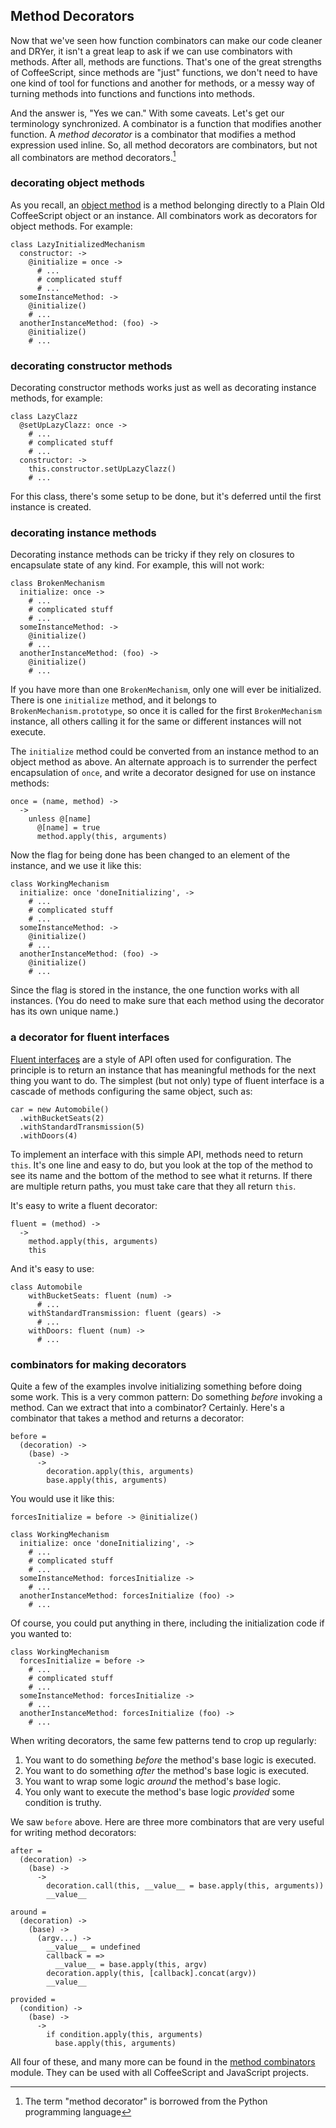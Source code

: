 
## Method Decorators

Now that we've seen how function combinators can make our code cleaner and DRYer, it isn't a great leap to ask if we can use combinators with methods. After all, methods are functions. That's one of the great strengths of CoffeeScript, since methods are "just" functions, we don't need to have one kind of tool for functions and another for methods, or a messy way of turning methods into functions and functions into methods.

And the answer is, "Yes we can." With some caveats. Let's get our terminology  synchronized. A combinator is a function that modifies another function. A *method decorator* is a combinator that modifies a method expression used inline. So, all method decorators are combinators, but not all combinators are method decorators.[^py]

[^py]: The term "method decorator" is borrowed from the Python programming language

### decorating object methods

As you recall, an [object method](#object-methods) is a method belonging directly to a Plain Old CoffeeScript object or an instance. All combinators work as decorators for object methods. For example:

    class LazyInitializedMechanism
      constructor: ->
        @initialize = once ->
          # ...
          # complicated stuff
          # ...
      someInstanceMethod: ->
        @initialize()
        # ...
      anotherInstanceMethod: (foo) ->
        @initialize()
        # ...

### decorating constructor methods

Decorating constructor methods works just as well as decorating instance methods, for example:

    class LazyClazz
      @setUpLazyClazz: once ->
        # ...
        # complicated stuff
        # ...
      constructor: ->
        this.constructor.setUpLazyClazz()
        # ...
        
For this class, there's some setup to be done, but it's deferred until the first instance is created.

### decorating instance methods

Decorating instance methods can be tricky if they rely on closures to encapsulate state of any kind. For example, this will not work:

    class BrokenMechanism
      initialize: once ->
        # ...
        # complicated stuff
        # ...
      someInstanceMethod: ->
        @initialize()
        # ...
      anotherInstanceMethod: (foo) ->
        @initialize()
        # ...

If you have more than one `BrokenMechanism`, only one will ever be initialized. There is one `initialize` method, and it belongs to `BrokenMechanism.prototype`, so once it is called for the first `BrokenMechanism` instance, all others calling it for the same or different instances will not execute.

The `initialize` method could be converted from an instance method to an object method as above. An alternate approach is to surrender the perfect encapsulation of `once`, and write a decorator designed for use on instance methods:

    once = (name, method) ->
      ->
        unless @[name]
          @[name] = true
          method.apply(this, arguments)

Now the flag for being done has been changed to an element of the instance, and we use it like this:

    class WorkingMechanism
      initialize: once 'doneInitializing', ->
        # ...
        # complicated stuff
        # ...
      someInstanceMethod: ->
        @initialize()
        # ...
      anotherInstanceMethod: (foo) ->
        @initialize()
        # ...

Since the flag is stored in the instance, the one function works with all instances. (You do need to make sure that each method using the decorator has its own unique name.)

### a decorator for fluent interfaces

[Fluent interfaces][fluent] are a style of API often used for configuration. The principle is to return an instance that has meaningful methods for the next thing you want to do. The simplest (but not only) type of fluent interface is a cascade of methods configuring the same object, such as:

    car = new Automobile()
      .withBucketSeats(2)
      .withStandardTransmission(5)
      .withDoors(4)
      
To implement an interface with this simple API, methods need to return `this`. It's one line and easy to do, but you look at the top of the method to see its name and the bottom of the method to see what it returns. If there are multiple return paths, you must take care that they all return `this`.

It's easy to write a fluent decorator:

    fluent = (method) ->
      ->
        method.apply(this, arguments)
        this
        
And it's easy to use:

    class Automobile
        withBucketSeats: fluent (num) ->
          # ...
        withStandardTransmission: fluent (gears) ->
          # ...
        withDoors: fluent (num) ->
          # ...
          
[fluent]: https://en.wikipedia.org/wiki/Fluent_interface

### combinators for making decorators

Quite a few of the examples involve initializing something before doing some work. This is a very common pattern: Do something *before* invoking a method. Can we extract that into a combinator? Certainly. Here's a combinator that takes a method and returns a decorator:

    before =
      (decoration) ->
        (base) ->
          ->
            decoration.apply(this, arguments)
            base.apply(this, arguments)
            
You would use it like this:

    forcesInitialize = before -> @initialize()

    class WorkingMechanism
      initialize: once 'doneInitializing', ->
        # ...
        # complicated stuff
        # ...
      someInstanceMethod: forcesInitialize ->
        # ...
      anotherInstanceMethod: forcesInitialize (foo) ->
        # ...
        
Of course, you could put anything in there, including the initialization code if you wanted to:

    class WorkingMechanism
      forcesInitialize = before ->
        # ...
        # complicated stuff
        # ...
      someInstanceMethod: forcesInitialize ->
        # ...
      anotherInstanceMethod: forcesInitialize (foo) ->
        # ...

When writing decorators, the same few patterns tend to crop up regularly:

1. You want to do something *before* the method's base logic is executed.
2. You want to do something *after* the method's base logic is executed.
3. You want to wrap some logic *around* the method's base logic.
4. You only want to execute the method's base logic *provided* some condition is truthy.

We saw `before` above. Here are three more combinators that are very useful for writing method decorators:

    after =
      (decoration) ->
        (base) ->
          ->
            decoration.call(this, __value__ = base.apply(this, arguments))
            __value__

    around =
      (decoration) ->
        (base) ->
          (argv...) ->
            __value__ = undefined
            callback = =>
              __value__ = base.apply(this, argv)
            decoration.apply(this, [callback].concat(argv))
            __value__

    provided =
      (condition) ->
        (base) ->
          ->
            if condition.apply(this, arguments)
              base.apply(this, arguments)

All four of these, and many more can be found in the [method combinators][mc] module. They can be used with all CoffeeScript and JavaScript projects.

[mc]: https://github.com/raganwald/method-combinators